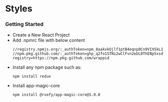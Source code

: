 # Styles

### Getting Started
- Create a New React Project
- Add .npmrc file with below content
  ```
  //registry.npmjs.org/:_authToken=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
  //npm.pkg.github.com/:_authToken=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
  registry=https://npm.pkg.github.com/wrappid
  ```
- Install any npm package such as:
  ```
  npm install redux
  ```
- Install app-magic-core
  ```
  npm install @rxefy/app-magic-core@1.0.0
  ```
